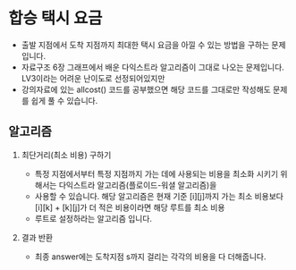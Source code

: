 # 합승 택시 요금
   - 출발 지점에서 도착 지점까지 최대한 택시 요금을 아낄 수 있는 방법을 구하는 문제입니다.
   - 자료구조 6장 그래프에서 배운 다익스트라 알고리즘이 그대로 나오는 문제입니다. LV3이라는 어려운 난이도로 선정되어있지만
   - 강의자료에 있는 allcost() 코드를 공부했으면 해당 코드를 그대로만 작성해도 문제를 쉽게 풀 수 있습니다.

## 알고리즘

1. 최단거리(최소 비용) 구하기
   - 특정 지점에서부터 특정 지점까지 가는 데에 사용되는 비용을 최소화 시키기 위해서는 다익스트라 알고리즘(플로이드-워셜 알고리즘)을
   - 사용할 수 있습니다. 해당 알고리즘은 현재 기준 [i][j]까지 가는 최소 비용보다 [i][k] + [k][j]가 더 적은 비용이라면 해당 루트를 최소 비용
   - 루트로 설정하라는 알고리즘 입니다.

2. 결과 반환
   - 최종 answer에는 도착지점 s까지 걸리는 각각의 비용을 다 더해줍니다.
